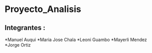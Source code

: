 # Proyecto_Analisis

## Integrantes : 

*Manuel Auqui
*Maria Jose Chala
*Leoni Guambo
*Mayerli Mendez
*Jorge Ortiz
